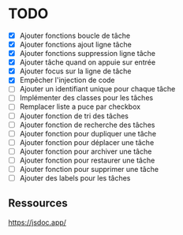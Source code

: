 # TODO

- [X] Ajouter fonctions boucle de tâche
- [X] Ajouter fonctions ajout ligne tâche
- [X] Ajouter fonctions suppression ligne tâche
- [X] Ajouter tâche quand on appuie sur entrée
- [X] Ajouter focus sur la ligne de tâche
- [X] Empêcher l'injection de code
- [ ] Ajouter un identifiant unique pour chaque tâche
- [ ] Implémenter des classes pour les tâches
- [ ] Remplacer liste a puce par checkbox
- [ ] Ajouter fonction de tri des tâches
- [ ] Ajouter fonction de recherche des tâches
- [ ] Ajouter fonction pour dupliquer une tâche
- [ ] Ajouter fonction pour déplacer une tâche
- [ ] Ajouter fonction pour archiver une tâche
- [ ] Ajouter fonction pour restaurer une tâche
- [ ] Ajouter fonction pour supprimer une tâche
- [ ] Ajouter des labels pour les tâches

## Ressources

https://jsdoc.app/ 